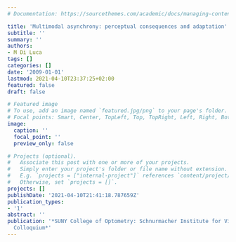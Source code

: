 ```yaml
---
# Documentation: https://sourcethemes.com/academic/docs/managing-content/

title: 'Multimodal asynchrony: perceptual consequences and adaptation'
subtitle: ''
summary: ''
authors:
- M Di Luca
tags: []
categories: []
date: '2009-01-01'
lastmod: 2021-04-10T23:37:25+02:00
featured: false
draft: false

# Featured image
# To use, add an image named `featured.jpg/png` to your page's folder.
# Focal points: Smart, Center, TopLeft, Top, TopRight, Left, Right, BottomLeft, Bottom, BottomRight.
image:
  caption: ''
  focal_point: ''
  preview_only: false

# Projects (optional).
#   Associate this post with one or more of your projects.
#   Simply enter your project's folder or file name without extension.
#   E.g. `projects = ["internal-project"]` references `content/project/deep-learning/index.md`.
#   Otherwise, set `projects = []`.
projects: []
publishDate: '2021-04-10T21:41:18.787659Z'
publication_types:
- '1'
abstract: ''
publication: '*SUNY College of Optometry: Schnurmacher Institute for Vision Research
  Colloquium*'
---
```


